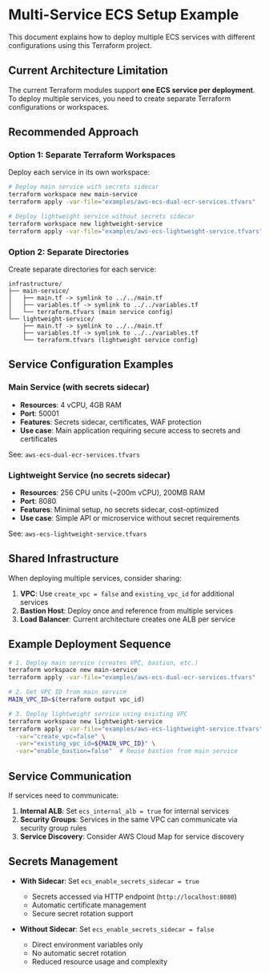 # Multi-Service ECS Setup Example

This document explains how to deploy multiple ECS services with different configurations using this Terraform project.

## Current Architecture Limitation

The current Terraform modules support **one ECS service per deployment**. To deploy multiple services, you need to create separate Terraform configurations or workspaces.

## Recommended Approach

### Option 1: Separate Terraform Workspaces

Deploy each service in its own workspace:

```bash
# Deploy main service with secrets sidecar
terraform workspace new main-service
terraform apply -var-file="examples/aws-ecs-dual-ecr-services.tfvars"

# Deploy lightweight service without secrets sidecar  
terraform workspace new lightweight-service
terraform apply -var-file="examples/aws-ecs-lightweight-service.tfvars"
```

### Option 2: Separate Directories

Create separate directories for each service:

```
infrastructure/
├── main-service/
│   ├── main.tf -> symlink to ../../main.tf
│   ├── variables.tf -> symlink to ../../variables.tf
│   └── terraform.tfvars (main service config)
└── lightweight-service/
    ├── main.tf -> symlink to ../../main.tf
    ├── variables.tf -> symlink to ../../variables.tf
    └── terraform.tfvars (lightweight service config)
```

## Service Configuration Examples

### Main Service (with secrets sidecar)
- **Resources**: 4 vCPU, 4GB RAM
- **Port**: 50001
- **Features**: Secrets sidecar, certificates, WAF protection
- **Use case**: Main application requiring secure access to secrets and certificates

See: `aws-ecs-dual-ecr-services.tfvars`

### Lightweight Service (no secrets sidecar)
- **Resources**: 256 CPU units (~200m vCPU), 200MB RAM  
- **Port**: 8080
- **Features**: Minimal setup, no secrets sidecar, cost-optimized
- **Use case**: Simple API or microservice without secret requirements

See: `aws-ecs-lightweight-service.tfvars`

## Shared Infrastructure

When deploying multiple services, consider sharing:

1. **VPC**: Use `create_vpc = false` and `existing_vpc_id` for additional services
2. **Bastion Host**: Deploy once and reference from multiple services
3. **Load Balancer**: Current architecture creates one ALB per service

## Example Deployment Sequence

```bash
# 1. Deploy main service (creates VPC, bastion, etc.)
terraform workspace new main-service
terraform apply -var-file="examples/aws-ecs-dual-ecr-services.tfvars"

# 2. Get VPC ID from main service
MAIN_VPC_ID=$(terraform output vpc_id)

# 3. Deploy lightweight service using existing VPC
terraform workspace new lightweight-service
terraform apply -var-file="examples/aws-ecs-lightweight-service.tfvars" \
  -var="create_vpc=false" \
  -var="existing_vpc_id=${MAIN_VPC_ID}" \
  -var="enable_bastion=false"  # Reuse bastion from main service
```

## Service Communication

If services need to communicate:

1. **Internal ALB**: Set `ecs_internal_alb = true` for internal services
2. **Security Groups**: Services in the same VPC can communicate via security group rules
3. **Service Discovery**: Consider AWS Cloud Map for service discovery

## Secrets Management

- **With Sidecar**: Set `ecs_enable_secrets_sidecar = true`
  - Secrets accessed via HTTP endpoint (`http://localhost:8080`)
  - Automatic certificate management
  - Secure secret rotation support

- **Without Sidecar**: Set `ecs_enable_secrets_sidecar = false`
  - Direct environment variables only
  - No automatic secret rotation
  - Reduced resource usage and complexity